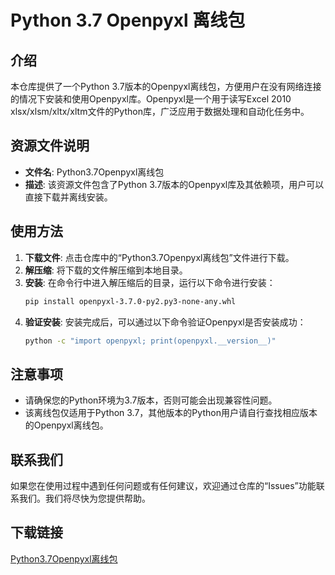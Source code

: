 # Python 3.7 Openpyxl 离线包

## 介绍

本仓库提供了一个Python 3.7版本的Openpyxl离线包，方便用户在没有网络连接的情况下安装和使用Openpyxl库。Openpyxl是一个用于读写Excel 2010 xlsx/xlsm/xltx/xltm文件的Python库，广泛应用于数据处理和自动化任务中。

## 资源文件说明

- **文件名**: Python3.7Openpyxl离线包
- **描述**: 该资源文件包含了Python 3.7版本的Openpyxl库及其依赖项，用户可以直接下载并离线安装。

## 使用方法

1. **下载文件**: 点击仓库中的“Python3.7Openpyxl离线包”文件进行下载。
2. **解压缩**: 将下载的文件解压缩到本地目录。
3. **安装**: 在命令行中进入解压缩后的目录，运行以下命令进行安装：
   ```bash
   pip install openpyxl-3.7.0-py2.py3-none-any.whl
   ```
4. **验证安装**: 安装完成后，可以通过以下命令验证Openpyxl是否安装成功：
   ```bash
   python -c "import openpyxl; print(openpyxl.__version__)"
   ```

## 注意事项

- 请确保您的Python环境为3.7版本，否则可能会出现兼容性问题。
- 该离线包仅适用于Python 3.7，其他版本的Python用户请自行查找相应版本的Openpyxl离线包。

## 联系我们

如果您在使用过程中遇到任何问题或有任何建议，欢迎通过仓库的“Issues”功能联系我们。我们将尽快为您提供帮助。

## 下载链接

[Python3.7Openpyxl离线包](https://pan.quark.cn/s/41be81336f8a)